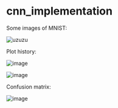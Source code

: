 # cnn_implementation
Some images of MNIST:

![uzuzu](https://user-images.githubusercontent.com/67814811/200174147-c4d0bf1b-e447-4659-826a-3f9db7d0a085.PNG)


Plot history:

![image](https://user-images.githubusercontent.com/67814811/200174223-07af62ff-c86a-4201-816d-2b1dbb314b28.png)



![image](https://user-images.githubusercontent.com/67814811/200174254-9624b778-cfd4-40b6-a7a4-2efc0c442af6.png)


Confusion matrix:

![image](https://user-images.githubusercontent.com/67814811/200174483-7a872622-a5c4-4422-82a9-ca12e4d5df10.png)
